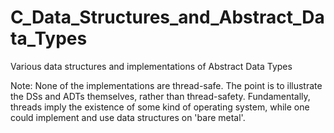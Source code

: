 # C_Data_Structures_and_Abstract_Data_Types
Various data structures and implementations of Abstract Data Types

Note:
None of the implementations are thread-safe. 
The point is to illustrate the DSs and ADTs themselves, rather than thread-safety.
Fundamentally, threads imply the existence of some kind of operating system, while one could implement and use data structures on 'bare metal'.

